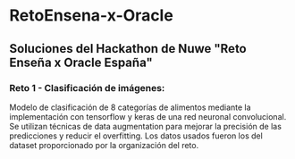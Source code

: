 # RetoEnsena-x-Oracle
## Soluciones  del Hackathon de Nuwe "Reto Enseña x Oracle España"  
### Reto 1 - Clasificación de imágenes:  
Modelo de clasificación de 8 categorías de alimentos mediante la implementación con tensorflow y keras de una red neuronal convolucional. Se utilizan técnicas de data augmentation para mejorar la precisión de las predicciones y reducir el overfitting. Los datos usados fueron los del dataset proporcionado por la organización del reto.
